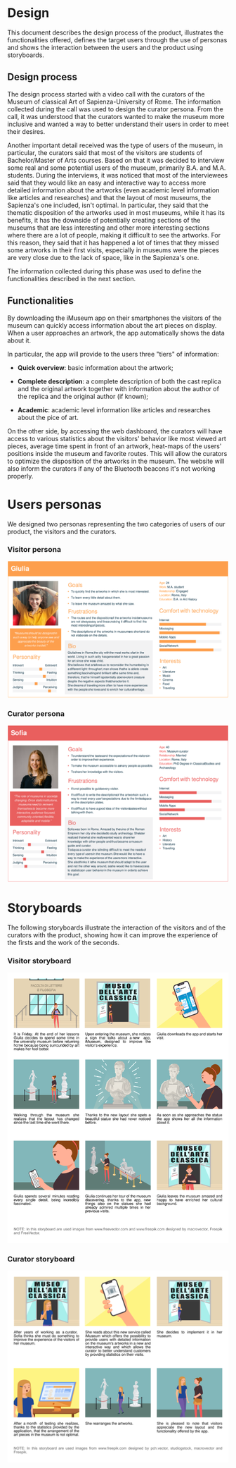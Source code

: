 # Design

This document describes the design process of the product, illustrates the functionalities offered, defines the target users through the use of personas and shows the interaction between the users and the product using storyboards.

## Design process
The design process started with a video call with the curators of the Museum of classical Art of Sapienza-University of Rome. The information collected during the call was used to design the curator persona. From the call, it was understood that the curators wanted to make the museum more inclusive and wanted a way to better understand their users in order to meet their desires.

Another important detail received was the type of users of the museum, in particular, the curators said that most of the visitors are students of Bachelor/Master of Arts courses. Based on that it was decided to interview some real and some potential users of the museum, primarily B.A. and M.A. students. During the interviews, it was noticed that most of the interviewees said that they would like an easy and interactive way to access more detailed information about the artworks (even academic level information like articles and researches) and that the layout of most museums, the Sapienza's one included, isn't optimal. In particular, they said that the thematic disposition of the artworks used in most museums, while it has its benefits, it has the downside of potentially creating sections of the museums that are less interesting and other more interesting sections where there are a lot of people, making it difficult to see the artworks. For this reason, they said that it has happened a lot of times that they missed some artworks in their first visits, especially in museums were the pieces are very close due to the lack of space, like in the Sapienza's one.

The information collected during this phase was used to define the functionalities described in the next section.

## Functionalities

By downloading the iMuseum app on their smartphones the visitors of the museum can quickly access information about the art pieces on display.
When a user approaches an artwork, the app automatically shows the data about it.

In particular, the app will provide to the users three "tiers" of information:

- **Quick overview**: basic information about the artwork;

- **Complete description**: a complete description of both the cast replica and the original artwork together with information about the author of the replica and the original author (if known);

- **Academic**: academic level information like articles and researches about the pice of art.

On the other side, by accessing the web dashboard, the curators will have access to various statistics about the visitors' behavior like most viewed art pieces, average time spent in front of an artwork, heat-maps of the users' positions inside the museum and favorite routes. This will allow the curators to optimize the disposition of the artworks in the museum. The website will also inform the curators if any of the Bluetooth beacons it's not working properly.

# Users personas
We designed two personas representing the two categories of users of our product, the visitors and the curators.

### Visitor persona

![Visitor persona](src/visitor_persona.svg)

### Curator persona

![Curator persona](src/curator_persona.svg)

# Storyboards
The following storyboards illustrate the interaction of the visitors and of the curators with the product, showing how it can improve the experience of the firsts and the work of the seconds.

### Visitor storyboard

![Visitor storyboard](src/visitor_storyboard.svg)

### Curator storyboard

![Curator storyboard](src/curator_storyboard.svg)
